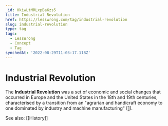 ```yaml
---
_id: HkiwLtMRLxpBa6zs5
title: Industrial Revolution
href: https://lesswrong.com/tag/industrial-revolution
slug: industrial-revolution
type: tag
tags:
  - LessWrong
  - Concept
  - Tag
synchedAt: '2022-08-29T11:03:17.118Z'
---
```


# Industrial Revolution

The **Industrial Revolution** was a set of economic and social changes that occurred in Europe and the United States in the 18th and 19th centuries, characterised by a transition from an "agrarian and handicraft economy to one dominated by industry and machine manufacturing" \[[1](https://www.britannica.com/event/Industrial-Revolution)\]. 

See also: [[History]]
